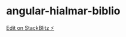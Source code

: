 # angular-hialmar-biblio

[Edit on StackBlitz ⚡️](https://stackblitz.com/edit/angular-hialmar-biblio)